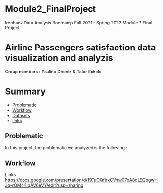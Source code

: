 # Module2_FinalProject
Ironhack Data Analysis Bootcamp Fall 2021 - Spring 2022 Module 2 Final Project
# Airline Passengers satisfaction data visualization and analyzis
Group members : Pauline Dhenin & Taler Echols 
# Summary 
 - [Problematic](#Problematic)
 - [Workflow](#Worflow)
 - [Datasets](#Datasets)
 - [links](#links)

## Problematic 
In this project, the problematic we analyzed is the following : 

## Workflow 

Links 
https://docs.google.com/presentation/d/197uOQfjrxCVhw07oA8qLEQpgwHJq-rQM4I1IqAV6eVY/edit?usp=sharing
